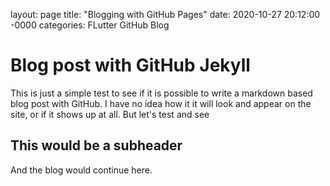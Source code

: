 layout: page
title: "Blogging with GitHub Pages"
date: 2020-10-27 20:12:00 -0000
categories: FLutter GitHub Blog

# Blog post with GitHub Jekyll

This is just a simple test to see if it is possible to write a markdown based
blog post with GitHub. I have no idea how it it will look and appear on the
site, or if it shows up at all. But let's test and see

## This would be a subheader

And the blog would continue here.

